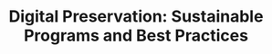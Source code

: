 ---
abstract: null
creators:
- Xie, Sherry L.
date: null
document_url: https://services.phaidra.univie.ac.at/api/object/o:294495/download
grand_parent: iPRES
institutions: []
keywords:
- beijing
landing_page_url: https://phaidra.univie.ac.at/o:294495
language: eng
layout: publication
license: CC BY-SA 3.0 AT
notes_url: null
parent: iPRES 2007
publication_type: presentation
size: 203938
slides_url: null
source_name: iPRES
stream_url: null
title: 'Digital Preservation: Sustainable Programs and Best Practices'
year: 2007
---